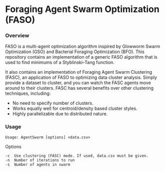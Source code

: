 Foraging Agent Swarm Optimization (FASO)
=============

### Overview

FASO is a multi-agent optimization algorithm inspired by Glowworm Swarm Optimization (GSO) and Bacterial Foraging Optimization (BFO). This repository contains an implementation of a generic FASO algorithm that is used to find minimums of a Styblinski–Tang function. 

It also contains an implementation of Foraging Agent Swarm Clustering (FASC), an application of FASO to optimizing data cluster analysis. Simply provide a dataset to cluster, and you can watch the FASC agents move around to their clusters. FASC has several benefits over other clustering techniques, including:
- No need to specify number of clusters.
- Works equally well for centroid/density based cluster styles.
- Highly parallelizable due to distributed nature.


### Usage

    Usage: AgentSwarm [options] <data.csv>

Options

    -c	Use clustering (FASC) mode. If used, data.csv must be given.
    -n	Number of iterations to run
    -s	Number of agents in swarm
